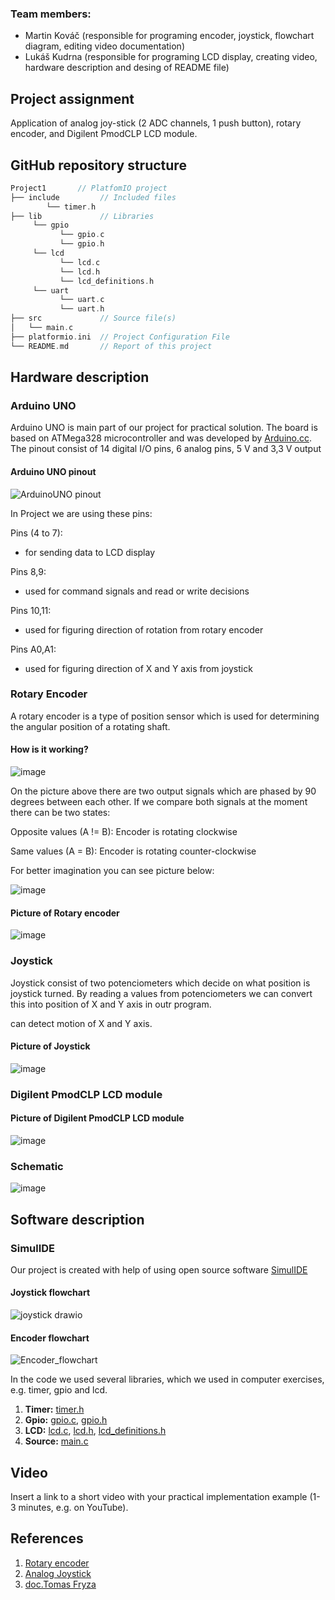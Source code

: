 ### Team members:

* Martin Kováč 
  (responsible for programing encoder, joystick, flowchart diagram, editing video documentation)
* Lukáš Kudrna 
  (responsible for programing LCD display, creating video, hardware description and desing of README file)
##  Project assignment

Application of analog joy-stick (2 ADC channels, 1 push button), rotary encoder, and Digilent PmodCLP LCD module.

## GitHub repository structure

   ```c
   Project1       // PlatfomIO project
   ├── include         // Included files
           └── timer.h
   ├── lib             // Libraries
        └── gpio
              └── gpio.c
              └── gpio.h
        └── lcd
              └── lcd.c
              └── lcd.h
              └── lcd_definitions.h
        └── uart
              └── uart.c
              └── uart.h
   ├── src             // Source file(s)
   │   └── main.c
   ├── platformio.ini  // Project Configuration File
   └── README.md       // Report of this project
   ```

## Hardware description

### Arduino UNO

Arduino UNO is main part of our project for practical solution. The board is based on ATMega328 microcontroller and was developed by [Arduino.cc](https://www.arduino.cc/). The pinout consist of 14 digital I/O pins, 6 analog pins, 5 V and 3,3 V output

#### Arduino UNO pinout
![ArduinoUNO pinout](https://user-images.githubusercontent.com/99397107/206240652-9ad594d9-998e-4e33-b061-4f60213628ff.png)

In Project we are using these pins:

Pins (4 to 7):
- for sending data to LCD display

Pins 8,9:
- used for command signals and read or write decisions 

Pins 10,11:
- used for figuring direction of rotation from rotary encoder

Pins A0,A1:
- used for figuring direction of X and Y axis from joystick

### Rotary Encoder

A rotary encoder is a type of position sensor which is used for determining the angular position of a rotating shaft.
#### How is it working?


![image](https://user-images.githubusercontent.com/99397107/206248116-1297b669-9691-44b1-a153-a8a07bf2b787.png)

On the picture above there are two output signals which are phased by 90 degrees between each other.
If we compare both signals at the moment there can be two states: 

Opposite values (A != B): Encoder is rotating clockwise 

Same values (A = B): Encoder is rotating counter-clockwise

For better imagination you can see picture below:

![image](https://user-images.githubusercontent.com/99397107/206248205-ba340ce6-1494-4b53-9a13-c28b3af4bf72.png)

#### Picture of Rotary encoder

![image](https://user-images.githubusercontent.com/99397107/206244784-1666e0fa-362f-454a-a951-e469fa56a3ee.png)


### Joystick

Joystick consist of two potenciometers which decide on what position is joystick turned. By reading a values from potenciometers we can convert this into position of X and Y axis in outr program. 

can detect motion of X and Y axis. 

#### Picture of Joystick

![image](https://user-images.githubusercontent.com/99397107/206244863-2d7fd3a4-f4a9-4f3d-81b2-08b04868e658.png)


### Digilent PmodCLP LCD module

#### Picture of Digilent PmodCLP LCD module

![image](https://user-images.githubusercontent.com/99397107/206245679-0a12edba-6958-43a8-bd3e-b9093a0d50b6.png)


### Schematic 
![image](https://user-images.githubusercontent.com/99388246/206135543-d520f35a-fe99-46e8-9b13-a4d9bda0a5a3.png)

## Software description

### SimulIDE
Our project is created with help of using open source software [SimulIDE](https://www.simulide.com/)

#### Joystick flowchart 
![joystick drawio](https://user-images.githubusercontent.com/99397107/206262503-7c842613-7dab-4721-96d7-a3c62a214442.png)


#### Encoder flowchart
![Encoder_flowchart](https://user-images.githubusercontent.com/99388246/206261689-cbcd090a-0ae1-46d7-9212-aeac0e6bc2cd.png)

In the code we used several libraries, which we used in computer exercises, e.g. timer, gpio and lcd.

1. **Timer:** [timer.h](https://github.com/xsedla1y/digital-electronics-2/blob/main/Project1/include/timer.h)
 2. **Gpio:** [gpio.c](https://github.com/LukerCZ/digital-electronics-2/blob/main/Project1/lib/gpio/gpio.c), [gpio.h](https://github.com/LukerCZ/digital-electronics-2/blob/main/Project1/lib/gpio/gpio.h)
 3. **LCD:** [lcd.c](https://github.com/LukerCZ/digital-electronics-2/blob/main/Project1/lib/lcd/lcd.c), [lcd.h](https://github.com/LukerCZ/digital-electronics-2/blob/main/Project1/lib/lcd/lcd.h), [lcd_definitions.h](https://github.com/LukerCZ/digital-electronics-2/blob/main/Project1/lib/lcd/lcd_definitions.h)
 4. **Source:** [main.c](https://github.com/LukerCZ/digital-electronics-2/blob/main/Project1/src/main.c)

## Video

Insert a link to a short video with your practical implementation example (1-3 minutes, e.g. on YouTube).

## References

1. [Rotary encoder](https://howtomechatronics.com/tutorials/arduino/rotary-encoder-works-use-arduino/)  
2. [Analog Joystick](https://www.electronicwings.com/arduino/analog-joystick-interfacing-with-arduino-uno)
3. [doc.Tomas Fryza](https://github.com/tomas-fryza/digital-electronics-2)
